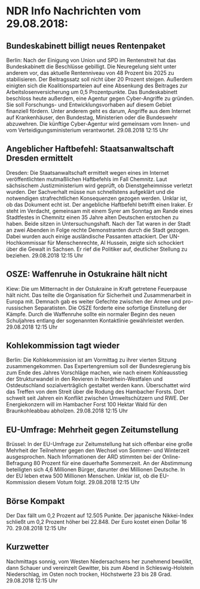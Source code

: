 # NDR Info Nachrichten vom 29.08.2018:


## Bundeskabinett billigt neues Rentenpaket
Berlin: Nach der Einigung von Union und SPD im Rentenstreit hat das Bundeskabinett die Beschlüsse gebilligt. Die Neuregelung sieht unter anderem vor, das aktuelle Rentenniveau von 48 Prozent bis 2025 zu stabilisieren. Der Beitragssatz soll nicht über 20 Prozent steigen. Außerdem einigten sich die Koalitionsparteien auf eine Absenkung des Beitrages zur Arbeitslosenversicherung um 0,5 Prozentpunkte. Das Bundeskabinett beschloss heute außerdem, eine Agentur gegen Cyber-Angriffe zu gründen. Sie soll Forschungs- und Entwicklungsvorhaben auf diesem Gebiet finanziell fördern. Unter anderem geht es darum, Angriffe aus dem Internet auf Krankenhäuser, den Bundestag, Ministerien oder die Bundeswehr abzuwehren. Die künftige Cyber-Agentur wird gemeinsam vom Innen- und vom Verteidigungsministerium verantwortet. 29.08.2018 12:15 Uhr 

## Angeblicher Haftbefehl: Staatsanwaltschaft Dresden ermittelt
Dresden: Die Staatsanwaltschaft ermittelt wegen eines im Internet veröffentlichten mutmaßlichen Haftbefehls im Fall Chemnitz. Laut sächsischem Justizministerium wird geprüft, ob Dienstgeheimnisse verletzt wurden. Der Sachverhalt müsse nun schnellstens aufgeklärt und die notwendigen strafrechtlichen Konsequenzen gezogen werden. Unklar ist, ob das Dokument echt ist. Der angebliche Haftbefehl betrifft einen Iraker. Er steht im Verdacht, gemeinsam mit einem Syrer am Sonntag am Rande eines Stadtfestes in Chemnitz einen 35 Jahre alten Deutschen erstochen zu haben. Beide sitzen in Untersuchungshaft. Nach der Tat waren in der Stadt an zwei Abenden in Folge rechte Demonstranten durch die Stadt gezogen. Dabei wurden auch einige ausländische Passanten attackiert. Der UN-Hochkommissar für Menschenrechte, Al Hussein, zeigte sich schockiert über die Gewalt in Sachsen. Er rief die Politiker auf, deutlicher Stellung zu beziehen. 29.08.2018 12:15 Uhr 

## OSZE: Waffenruhe in Ostukraine hält nicht
Kiew:   Die um Mitternacht in der Ostukraine in Kraft getretene Feuerpause hält nicht. Das teilte die Organisation für Sicherheit und Zusammenarbeit in Europa mit. Demnach gab es weiter Gefechte zwischen der Armee und pro-russischen Separatisten. Die OSZE forderte eine sofortige Einstellung der Kämpfe. Durch die Waffenruhe sollte ein normaler Beginn des neuen Schuljahres entlang der sogenannten Kontaktlinie gewährleistet werden. 29.08.2018 12:15 Uhr 

## Kohlekommission tagt wieder
Berlin: Die Kohlekommission ist am Vormittag zu ihrer vierten Sitzung zusammengekommen. Das Expertengremium soll der Bundesregierung bis zum Ende des Jahres Vorschläge machen, wie nach einem Kohleausstieg der Strukturwandel in den Revieren in Nordrhein-Westfalen und Ostdeutschland sozialverträglich gestaltet werden kann. Überschattet wird das Treffen von dem Streit über die Rodung des Hambacher Forsts. Dort schwelt seit Jahren ein Konflikt zwischen Umweltschützern und RWE. Der Energiekonzern will im Hambacher Forst 100 Hektar Wald für den Braunkohleabbau abholzen. 29.08.2018 12:15 Uhr 

## EU-Umfrage: Mehrheit gegen Zeitumstellung
Brüssel: In der EU-Umfrage zur Zeitumstellung hat sich offenbar eine große Mehrheit der Teilnehmer gegen den Wechsel von Sommer- und Winterzeit ausgesprochen. Nach Informationen der ARD stimmten bei der Online-Befragung 80 Prozent für eine dauerhafte Sommerzeit. An der Abstimmung beteiligten sich 4,6 Millionen Bürger, darunter drei Millionen Deutsche. In der EU leben etwa 500 Millionen Menschen. Unklar ist, ob die EU-Kommission diesem Votum folgt. 29.08.2018 12:15 Uhr 

## Börse Kompakt
Der Dax fällt um 0,2 Prozent auf 12.505 Punkte. Der japanische Nikkei-Index schließt um 0,2 Prozent höher bei 22.848. Der Euro kostet einen Dollar 16 70. 29.08.2018 12:15 Uhr 

## Kurzwetter
Nachmittags sonnig, vom Westen Niedersachsens her zunehmend bewölkt, dann Schauer und vereinzelt Gewitter, bis zum Abend in Schleswig-Holstein Niederschlag, im Osten noch trocken, Höchstwerte 23 bis 28 Grad. 29.08.2018 12:15 Uhr 
